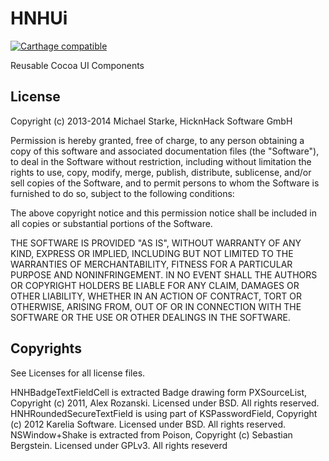 # HNHUi

[![Carthage compatible](https://img.shields.io/badge/Carthage-compatible-4BC51D.svg?style=flat)](https://github.com/Carthage/Carthage)

Reusable Cocoa UI Components

## License

Copyright (c) 2013-2014 Michael Starke, HicknHack Software GmbH

Permission is hereby granted, free of charge, to any person obtaining a copy
of this software and associated documentation files (the "Software"), to deal
in the Software without restriction, including without limitation the rights
to use, copy, modify, merge, publish, distribute, sublicense, and/or sell
copies of the Software, and to permit persons to whom the Software is
furnished to do so, subject to the following conditions:

The above copyright notice and this permission notice shall be included in
all copies or substantial portions of the Software.

THE SOFTWARE IS PROVIDED "AS IS", WITHOUT WARRANTY OF ANY KIND, EXPRESS OR
IMPLIED, INCLUDING BUT NOT LIMITED TO THE WARRANTIES OF MERCHANTABILITY,
FITNESS FOR A PARTICULAR PURPOSE AND NONINFRINGEMENT. IN NO EVENT SHALL THE
AUTHORS OR COPYRIGHT HOLDERS BE LIABLE FOR ANY CLAIM, DAMAGES OR OTHER
LIABILITY, WHETHER IN AN ACTION OF CONTRACT, TORT OR OTHERWISE, ARISING FROM,
OUT OF OR IN CONNECTION WITH THE SOFTWARE OR THE USE OR OTHER DEALINGS IN
THE SOFTWARE.

## Copyrights

See Licenses for all license files.

HNHBadgeTextFieldCell is extracted Badge drawing form PXSourceList, Copyright (c) 2011, Alex Rozanski. Licensed under BSD. All rights reserved.
HNHRoundedSecureTextField is using part of KSPasswordField, Copyright (c) 2012 Karelia Software. Licensed under BSD. All rights reserved.
NSWindow+Shake is extracted from Poison, Copyright (c) Sebastian Bergstein. Licensed under GPLv3. All rights reseverd
